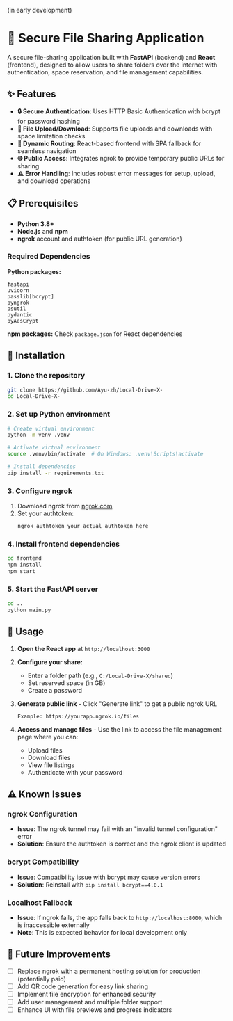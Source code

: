 (in early development)
# 🔐 Secure File Sharing Application

A secure file-sharing application built with **FastAPI** (backend) and **React** (frontend), designed to allow users to share folders over the internet with authentication, space reservation, and file management capabilities.

## ✨ Features

- **🔒 Secure Authentication**: Uses HTTP Basic Authentication with bcrypt for password hashing
- **📁 File Upload/Download**: Supports file uploads and downloads with space limitation checks
- **🚀 Dynamic Routing**: React-based frontend with SPA fallback for seamless navigation
- **🌐 Public Access**: Integrates ngrok to provide temporary public URLs for sharing
- **⚠️ Error Handling**: Includes robust error messages for setup, upload, and download operations

## 📋 Prerequisites

- **Python 3.8+**
- **Node.js** and **npm**
- **ngrok** account and authtoken (for public URL generation)

### Required Dependencies

**Python packages:**
```
fastapi
uvicorn
passlib[bcrypt]
pyngrok
psutil
pydantic
pyAesCrypt
```

**npm packages:** Check `package.json` for React dependencies

## 🚀 Installation

### 1. Clone the repository
```bash
git clone https://github.com/Ayu-zh/Local-Drive-X-
cd Local-Drive-X-
```

### 2. Set up Python environment
```bash
# Create virtual environment
python -m venv .venv

# Activate virtual environment
source .venv/bin/activate  # On Windows: .venv\Scripts\activate

# Install dependencies
pip install -r requirements.txt
```

### 3. Configure ngrok
1. Download ngrok from [ngrok.com](https://ngrok.com)
2. Set your authtoken:
   ```bash
   ngrok authtoken your_actual_authtoken_here
   ```

### 4. Install frontend dependencies
```bash
cd frontend
npm install
npm start
```

### 5. Start the FastAPI server
```bash
cd ..
python main.py
```

## 📖 Usage

1. **Open the React app** at `http://localhost:3000`

2. **Configure your share:**
   - Enter a folder path (e.g., `C:/Local-Drive-X/shared`)
   - Set reserved space (in GB)
   - Create a password

3. **Generate public link** - Click "Generate link" to get a public ngrok URL
   ```
   Example: https://yourapp.ngrok.io/files
   ```

4. **Access and manage files** - Use the link to access the file management page where you can:
   - Upload files
   - Download files
   - View file listings
   - Authenticate with your password

## ⚠️ Known Issues

### ngrok Configuration
- **Issue**: The ngrok tunnel may fail with an "invalid tunnel configuration" error
- **Solution**: Ensure the authtoken is correct and the ngrok client is updated

### bcrypt Compatibility
- **Issue**: Compatibility issue with bcrypt may cause version errors
- **Solution**: Reinstall with `pip install bcrypt==4.0.1`

### Localhost Fallback
- **Issue**: If ngrok fails, the app falls back to `http://localhost:8000`, which is inaccessible externally
- **Note**: This is expected behavior for local development only

## 🔮 Future Improvements

- [ ] Replace ngrok with a permanent hosting solution for production (potentially paid)
- [ ] Add QR code generation for easy link sharing 
- [ ] Implement file encryption for enhanced security
- [ ] Add user management and multiple folder support
- [ ] Enhance UI with file previews and progress indicators 
